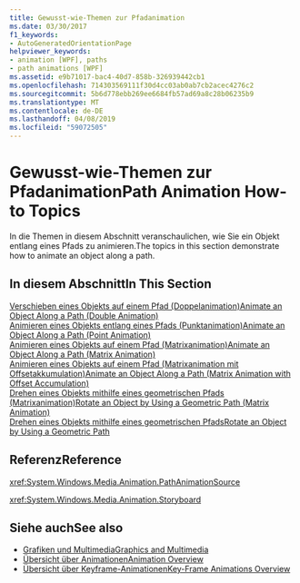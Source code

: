 ```yaml
---
title: Gewusst-wie-Themen zur Pfadanimation
ms.date: 03/30/2017
f1_keywords:
- AutoGeneratedOrientationPage
helpviewer_keywords:
- animation [WPF], paths
- path animations [WPF]
ms.assetid: e9b71017-bac4-40d7-858b-326939442cb1
ms.openlocfilehash: 714303569111f30d4cc03ab0ab7cb2acec4276c2
ms.sourcegitcommit: 5b6d778ebb269ee6684fb57ad69a8c28b06235b9
ms.translationtype: MT
ms.contentlocale: de-DE
ms.lasthandoff: 04/08/2019
ms.locfileid: "59072505"
---
```

# <a name="path-animation-how-to-topics"></a><span data-ttu-id="c6202-102">Gewusst-wie-Themen zur Pfadanimation</span><span class="sxs-lookup"><span data-stu-id="c6202-102">Path Animation How-to Topics</span></span>
<span data-ttu-id="c6202-103">In die Themen in diesem Abschnitt veranschaulichen, wie Sie ein Objekt entlang eines Pfads zu animieren.</span><span class="sxs-lookup"><span data-stu-id="c6202-103">The topics in this section demonstrate how to animate an object along a path.</span></span>  
  
## <a name="in-this-section"></a><span data-ttu-id="c6202-104">In diesem Abschnitt</span><span class="sxs-lookup"><span data-stu-id="c6202-104">In This Section</span></span>  
 [<span data-ttu-id="c6202-105">Verschieben eines Objekts auf einem Pfad (Doppelanimation)</span><span class="sxs-lookup"><span data-stu-id="c6202-105">Animate an Object Along a Path (Double Animation)</span></span>](how-to-animate-an-object-along-a-path-double-animation.md)  
 [<span data-ttu-id="c6202-106">Animieren eines Objekts entlang eines Pfads (Punktanimation)</span><span class="sxs-lookup"><span data-stu-id="c6202-106">Animate an Object Along a Path (Point Animation)</span></span>](how-to-animate-an-object-along-a-path-point-animation.md)  
 [<span data-ttu-id="c6202-107">Animieren eines Objekts auf einem Pfad (Matrixanimation)</span><span class="sxs-lookup"><span data-stu-id="c6202-107">Animate an Object Along a Path (Matrix Animation)</span></span>](how-to-animate-an-object-along-a-path-matrix-animation.md)  
 [<span data-ttu-id="c6202-108">Animieren eines Objekts auf einem Pfad (Matrixanimation mit Offsetakkumulation)</span><span class="sxs-lookup"><span data-stu-id="c6202-108">Animate an Object Along a Path (Matrix Animation with Offset Accumulation)</span></span>](animate-an-object-along-a-path-matrix-animation-with-offset.md)  
 [<span data-ttu-id="c6202-109">Drehen eines Objekts mithilfe eines geometrischen Pfads (Matrixanimation)</span><span class="sxs-lookup"><span data-stu-id="c6202-109">Rotate an Object by Using a Geometric Path (Matrix Animation)</span></span>](how-to-rotate-an-object-by-using-a-geometric-path-matrix-animation.md)  
 [<span data-ttu-id="c6202-110">Drehen eines Objekts mithilfe eines geometrischen Pfads</span><span class="sxs-lookup"><span data-stu-id="c6202-110">Rotate an Object by Using a Geometric Path</span></span>](how-to-rotate-an-object-by-using-a-geometric-path.md)  
  
## <a name="reference"></a><span data-ttu-id="c6202-111">Referenz</span><span class="sxs-lookup"><span data-stu-id="c6202-111">Reference</span></span>  
 <xref:System.Windows.Media.Animation.PathAnimationSource>  
  
 <xref:System.Windows.Media.Animation.Storyboard>  
  
## <a name="see-also"></a><span data-ttu-id="c6202-112">Siehe auch</span><span class="sxs-lookup"><span data-stu-id="c6202-112">See also</span></span>

- [<span data-ttu-id="c6202-113">Grafiken und Multimedia</span><span class="sxs-lookup"><span data-stu-id="c6202-113">Graphics and Multimedia</span></span>](index.md)
- [<span data-ttu-id="c6202-114">Übersicht über Animationen</span><span class="sxs-lookup"><span data-stu-id="c6202-114">Animation Overview</span></span>](animation-overview.md)
- [<span data-ttu-id="c6202-115">Übersicht über Keyframe-Animationen</span><span class="sxs-lookup"><span data-stu-id="c6202-115">Key-Frame Animations Overview</span></span>](key-frame-animations-overview.md)
